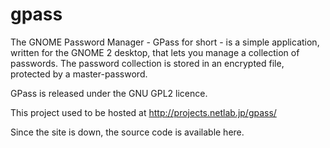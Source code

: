 # gpass
The GNOME Password Manager - GPass for short - is a simple
application, written for the GNOME 2 desktop, that lets you manage a
collection of passwords.  The password collection is stored in an
encrypted file, protected by a master-password.

GPass is released under the GNU GPL2 licence.

This project used to be hosted at http://projects.netlab.jp/gpass/

Since the site is down, the source code is available here.
